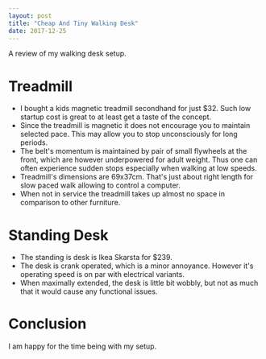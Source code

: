 ```yaml
---
layout: post
title: "Cheap And Tiny Walking Desk"
date: 2017-12-25
---
```


A review of my walking desk setup.

# Treadmill
- I bought a kids magnetic treadmill secondhand for just $32. Such low startup cost is great to at least get a taste of the concept.
- Since the treadmill is magnetic it does not encourage you to maintain selected pace. This may allow you to stop unconsciously for long periods.
- The belt's momentum is maintained by pair of small flywheels at the front, which are however underpowered for adult weight. Thus one can often experience sudden stops especially when walking at low speeds.
- Treadmill's dimensions are 69x37cm. That's just about right length for slow paced walk allowing to control a computer.
- When not in service the treadmill takes up almost no space in comparison to other furniture.

# Standing Desk
- The standing is desk is Ikea Skarsta for $239.
- The desk is crank operated, which is a minor annoyance. However it's operating speed is on par with electrical variants.
- When maximally extended, the desk is little bit wobbly, but not as much that it would cause any functional issues.

# Conclusion
I am happy for the time being with my setup.
